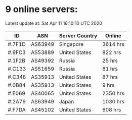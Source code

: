 # 9 online servers:

Latest update at: Sat Apr 11 16:10:10 UTC 2020

| ID | ASN | Server Country | Online |
| -- | --- | -------------- | ------ |
| #.7F1D | AS63949 | Singapore | 3614 hrs |
| #.9FC3 | AS53889 | United States | 822 hrs |
| #.1F2B | AS49392 | Russia | 25 hrs |
| #.C133 | AS51659 | Russia | 81 hrs |
| #.C348 | AS35913 | United States | 87 hrs |
| #.0B84 | AS35913 | United States | 9 hrs |
| #.E069 | AS40065 | United States | 2350 hrs |
| #.2A79 | AS63949 | Japan | 1030 hrs |
| #.F7DA | AS45102 | United States | 608 hrs |

